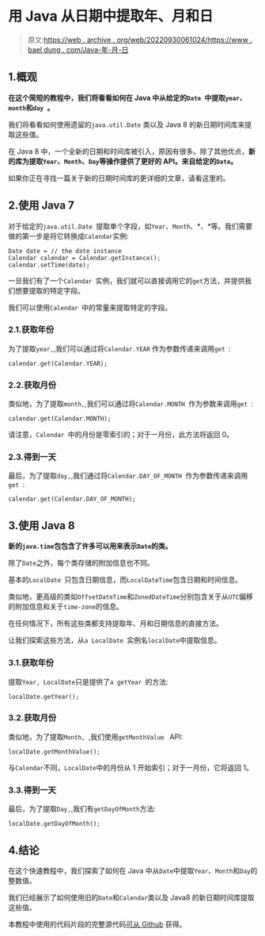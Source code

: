 # 用 Java 从日期中提取年、月和日

> 原文:[https://web . archive . org/web/20220930061024/https://www . bael dung . com/Java-年-月-日](https://web.archive.org/web/20220930061024/https://www.baeldung.com/java-year-month-day)

## 1.概观

**在这个简短的教程中，我们将看看如何在 Java 中从给定的`Date `中提取`year`、`month`和`day `。**

我们将看看如何使用遗留的`java.util.Date` 类以及 Java 8 的新日期时间库来提取这些值。

在 Java 8 中，一个全新的日期和时间库被引入，原因有很多。除了其他优点，**新的库为提取`Year`、`Month`、`Day`等操作提供了更好的 API。来自给定的`Date`。**

如果你正在寻找一篇关于新的日期时间库的更详细的文章，请看这里的。

## 2.使用 Java 7

对于给定的`java.util.Date `提取单个字段，如`Year`、`Month`、*、*等。我们需要做的第一步是将它转换成`Calendar`实例:

```
Date date = // the date instance
Calendar calendar = Calendar.getInstance();
calendar.setTime(date);
```

一旦我们有了一个`Calendar `实例，我们就可以直接调用它的`get`方法，并提供我们想要提取的特定字段。

我们可以使用`Calendar `中的常量来提取特定的字段。

### 2.1.获取年份

为了提取`year,`,我们可以通过将`Calendar.YEAR` 作为参数传递来调用`get `:

```
calendar.get(Calendar.YEAR);
```

### 2.2.获取月份

类似地，为了提取`month,`,我们可以通过将`Calendar.MONTH `作为参数来调用`get `:

```
calendar.get(Calendar.MONTH);
```

请注意，`Calendar `中的月份是零索引的；对于一月份，此方法将返回 0。

### 2.3.得到一天

最后，为了提取`day,`,我们通过将`Calendar.DAY_OF_MONTH `作为参数传递来调用`get `:

```
calendar.get(Calendar.DAY_OF_MONTH);
```

## 3.使用 Java 8

**新的`java.time`包包含了许多可以用来表示`Date`的类。**

除了`Date`之外，每个类存储的附加信息也不同。

基本的`LocalDate `只包含日期信息，而`LocalDateTime`包含日期和时间信息。

类似地，更高级的类如`OffsetDateTime`和`ZonedDateTime`分别包含关于从`UTC`偏移的附加信息和关于`time-zone`的信息。

在任何情况下，所有这些类都支持提取年、月和日期信息的直接方法。

让我们探索这些方法，从`a LocalDate `实例名`localDate`中提取信息。

### 3.1.获取年份

提取`Year, LocalDate`只是提供了`a getYear `的方法:

```
localDate.getYear();
```

### 3.2.获取月份

类似地，为了提取`Month, `,我们使用`getMonthValue ` API:

```
localDate.getMonthValue();
```

与`Calendar`不同，`LocalDate`中的月份从 1 开始索引；对于一月份，它将返回 1。

### 3.3.得到一天

最后，为了提取`Day,`,我们有`getDayOfMonth`方法:

```
localDate.getDayOfMonth();
```

## 4.结论

在这个快速教程中，我们探索了如何在 Java 中从`Date`中提取`Year`、`Month`和`Day`的整数值。

我们已经展示了如何使用旧的`Date`和`Calendar`类以及 Java8 的新日期时间库提取这些值。

本教程中使用的代码片段的完整源代码[可从 Github](https://web.archive.org/web/20220707143818/https://github.com/eugenp/tutorials/tree/master/core-java-modules/core-java-date-operations-1) 获得。